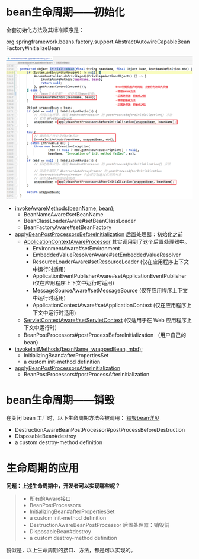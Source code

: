# bean生命周期——初始化

全套初始化方法及其标准顺序是：

org.springframework.beans.factory.support.AbstractAutowireCapableBeanFactory#initializeBean

![image-20210813211404313](images/image-20210813211404313.png)

- [invokeAwareMethods(beanName, bean);](images/image-20210813210151581.png)
    - BeanNameAware#setBeanName
    - BeanClassLoaderAware#setBeanClassLoader
    - BeanFactoryAware#setBeanFactory
- [applyBeanPostProcessorsBeforeInitialization](images/image-20210813210129856.png)   后置处理器：初始化之前
    - [ApplicationContextAwareProcessor](images/image-20210813210649664.png) 其实调用到了这个后置处理器中。
        - EnvironmentAware#setEnvironment
        - EmbeddedValueResolverAware#setEmbeddedValueResolver
        - ResourceLoaderAware#setResourceLoader                                            (仅在应用程序上下文中运行时适用)
        - ApplicationEventPublisherAware#setApplicationEventPublisher        (仅在应用程序上下文中运行时适用)
        - MessageSourceAware#setMessageSource                                              (仅在应用程序上下文中运行时适用)
        - ApplicationContextAware#setApplicationContext                                  (仅在应用程序上下文中运行时适用)
    - [ServletContextAware#setServletContext](images/image-20210813201437975.png)                                                         (仅适用于在 Web 应用程序上下文中运行时)
    - BeanPostProcessors#postProcessBeforeInitialization                                （用户自己的bean）
- [invokeInitMethods(beanName, wrappedBean, mbd);](images/image-20210813203630259.png)
    - InitializingBean#afterPropertiesSet
    - a custom init-method definition
- [applyBeanPostProcessorsAfterInitialization](images/image-20210813210031183.png)
    - BeanPostProcessors#postProcessAfterInitialization



# bean生命周期——销毁

在关闭 bean 工厂时，以下生命周期方法会被调用：  [销毁bean详见](./bean生命周期——销毁.md)

- DestructionAwareBeanPostProcessor#postProcessBeforeDestruction
- DisposableBean#destroy
- a custom destroy-method definition









# 生命周期的应用

**问题：上述生命周期中，开发者可以实现哪些呢？**

> - 所有的Aware接口
> - BeanPostProcessors
> - InitializingBean#afterPropertiesSet
> - a custom init-method definition
> - DestructionAwareBeanPostProcessor 后置处理器：销毁前
> - DisposableBean#destroy
> - a custom destroy-method definition

貌似是，以上生命周期的接口、方法，都是可以实现的。
